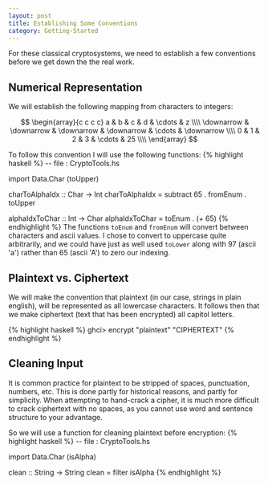 ```yaml
---
layout: post
title: Establishing Some Conventions
category: Getting-Started
---
```


For these classical cryptosystems, we need to establish a few conventions before
we get down the the real work.

## Numerical Representation

We will establish the following mapping from characters to integers:

$$
\begin{array}{c c c c}
 a & b & c & d & \cdots & z \\\\
 \downarrow & \downarrow & \downarrow & \downarrow & \cdots & \downarrow \\\\
 0 & 1 & 2 & 3 & \cdots & 25 \\\\
 \end{array}
$$


To follow this convention I will use the following functions:
{% highlight haskell %}
-- file : CryptoTools.hs

import Data.Char (toUpper)

charToAlphaIdx :: Char -> Int
charToAlphaIdx = subtract 65 . fromEnum . toUpper

alphaIdxToChar :: Int -> Char
alphaIdxToChar = toEnum . (+ 65)
{% endhighlight %}
The functions `toEnum` and `fromEnum` will convert between characters and ascii values.
I chose to convert to uppercase quite arbitrarily, and we could have just
as well used `toLower` along with 97 (ascii 'a') rather than 65 (ascii 'A')
to zero our indexing.


## Plaintext vs. Ciphertext

We will make the convention that plaintext (in our case, strings in plain
english), will be represented as all lowercase characters.  It follows then
that we make ciphertext (text that has been encrypted) all capitol letters.

{% highlight haskell %}
ghci> encrypt "plaintext"
"CIPHERTEXT"
{% endhighlight %}

## Cleaning Input

It is common practice for plaintext to be stripped of spaces, punctuation,
numbers, etc.  This is done partly for historical reasons, and partly for
simplicity.  When attempting to hand-crack a cipher, it is much more difficult
to crack ciphertext with no spaces, as you cannot use word and sentence
structure to your advantage.

So we will use a function for cleaning plaintext before encryption:
{% highlight haskell %}
-- file : CryptoTools.hs

import Data.Char (isAlpha)

clean :: String -> String
clean = filter isAlpha
{% endhighlight %}
